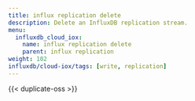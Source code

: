 ```yaml
---
title: influx replication delete
description: Delete an InfluxDB replication stream.
menu:
  influxdb_cloud_iox:
    name: influx replication delete
    parent: influx replication
weight: 102
influxdb/cloud-iox/tags: [write, replication]
---
```


{{< duplicate-oss >}}
